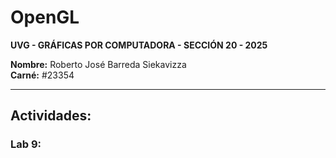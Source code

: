 # OpenGL

**UVG - GRÁFICAS POR COMPUTADORA - SECCIÓN 20 - 2025**

**Nombre:** Roberto José Barreda Siekavizza  
**Carné:** #23354

---

## Actividades:

### Lab 9: